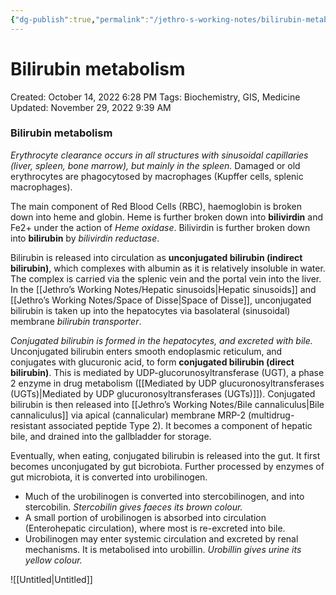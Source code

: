 ```yaml
---
{"dg-publish":true,"permalink":"/jethro-s-working-notes/bilirubin-metabolism/","dgPassFrontmatter":true}
---
```



# Bilirubin metabolism

Created: October 14, 2022 6:28 PM
Tags: Biochemistry, GIS, Medicine
Updated: November 29, 2022 9:39 AM

### Bilirubin metabolism

*Erythrocyte clearance occurs in all structures with sinusoidal capillaries (liver, spleen, bone marrow), but mainly in the spleen.* Damaged or old erythrocytes are phagocytosed by macrophages (Kupffer cells, splenic macrophages).

The main component of Red Blood Cells (RBC), haemoglobin is broken down into heme and globin. Heme is further broken down into **bilivirdin** and Fe2+ under the action of *Heme oxidase*. Bilivirdin is further broken down into **bilirubin** by *bilivirdin reductase*.

Bilirubin is released into circulation as **unconjugated bilirubin (indirect bilirubin)**, which complexes with albumin as it is relatively insoluble in water. The complex is carried via the splenic vein and the portal vein into the liver. In the [[Jethro’s Working Notes/Hepatic sinusoids\|Hepatic sinusoids]] and [[Jethro’s Working Notes/Space of Disse\|Space of Disse]], unconjugated bilirubin is taken up into the hepatocytes via basolateral (sinusoidal) membrane *bilirubin transporter*.

*Conjugated bilirubin is formed in the hepatocytes, and excreted with bile.* Unconjugated bilirubin enters smooth endoplasmic reticulum, and conjugates with glucuronic acid, to form **conjugated bilirubin (direct bilirubin)**. This is mediated by UDP-glucorunosyltransferase (UGT), a phase 2 enzyme in drug metabolism ([[Mediated by UDP glucuronosyltransferases (UGTs)\|Mediated by UDP glucuronosyltransferases (UGTs)]]). Conjugated bilirubin is then released into [[Jethro’s Working Notes/Bile cannaliculus\|Bile cannaliculus]] via apical (cannalicular) membrane MRP-2 (multidrug-resistant associated peptide Type 2). It becomes a component of hepatic bile, and drained into the gallbladder for storage.

Eventually, when eating, conjugated bilirubin is released into the gut. It first becomes unconjugated by gut bicrobiota. Further processed by enzymes of gut microbiota, it is converted into urobilinogen.

- Much of the urobilinogen is converted into stercobilinogen, and into stercobilin. *Stercobilin gives faeces its brown colour.*
- A small portion of urobilinogen is absorbed into circulation (Enterohepatic circulation), where most is re-excreted into bile.
- Urobilinogen may enter systemic circulation and excreted by renal mechanisms. It is metabolised into urobillin. *Urobillin gives urine its yellow colour.*

![[Untitled\|Untitled]]